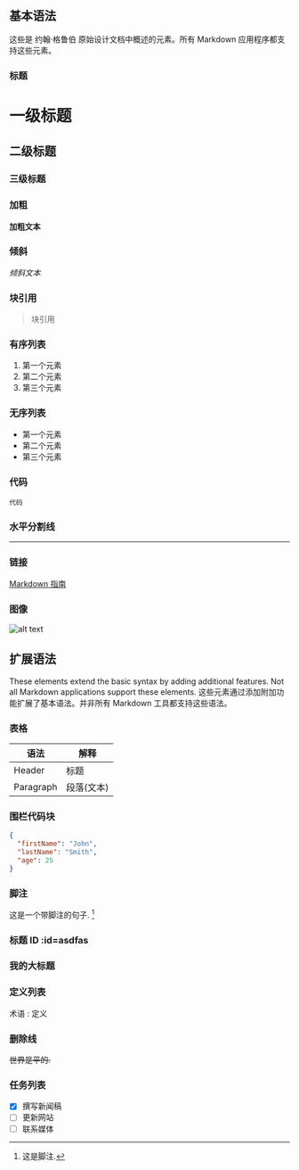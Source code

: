 ## 基本语法

这些是 约翰·格鲁伯 原始设计文档中概述的元素。所有 Markdown 应用程序都支持这些元素。

### 标题

# 一级标题

## 二级标题

### 三级标题

### 加粗

**加粗文本**

### 倾斜

_倾斜文本_

### 块引用

> 块引用

### 有序列表

1. 第一个元素
2. 第二个元素
3. 第三个元素

### 无序列表

- 第一个元素
- 第二个元素
- 第三个元素

### 代码

`代码`

### 水平分割线

---

### 链接

[Markdown 指南](https://www.markdownguide.org)

### 图像

![alt text](https://www.markdownguide.org/assets/images/tux.png)

## 扩展语法

These elements extend the basic syntax by adding additional features. Not all Markdown applications support these elements.
这些元素通过添加附加功能扩展了基本语法。并非所有 Markdown 工具都支持这些语法。

### 表格

| 语法      | 解释       |
| --------- | ---------- |
| Header    | 标题       |
| Paragraph | 段落(文本) |

### 围栏代码块

```json
{
  "firstName": "John",
  "lastName": "Smith",
  "age": 25
}
```

### 脚注

这是一个带脚注的句子. [^1]

[^1]: 这是脚注.

### 标题 ID :id=asdfas

### 我的大标题

### 定义列表

术语
: 定义

### 删除线

~~世界是平的.~~

### 任务列表

- [x] 撰写新闻稿
- [ ] 更新网站
- [ ] 联系媒体

